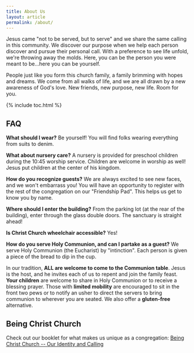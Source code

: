 ```yaml
---
title: About Us
layout: article
permalink: /about/
---
```


Jesus came "not to be served, but to serve" and we share the same calling in this community. We discover our purpose when we help each person discover and pursue their personal call. With a preference to see life unfold, we're throwing away the molds. Here, you can be the person you were meant to be...here you can be yourself.

People just like you form this church family, a family brimming with hopes and dreams. We come from all walks of life, and we are all drawn by a new awareness of God's love. New friends, new purpose, new life. Room for you.

{% include toc.html %}

## FAQ

**What should I wear?**
Be yourself! You will find folks wearing everything from suits to denim.

**What about nursery care?**
A nursery is provided for preschool children during the 10:45 worship service. Children are welcome in worship as well! Jesus put children at the center of his kingdom.

**How do you recognize guests?**
We are always excited to see new faces, and we won't embarrass you! You will have an opportunity to register with the rest of the congregation on our "Friendship Pad". This helps us get to know you by name.

**Where should I enter the building?**
From the parking lot (at the rear of the building), enter through the glass double doors. The sanctuary is straight ahead!

**Is Christ Church wheelchair accessible?**
Yes!

**How do you serve Holy Communion, and can I partake as a guest?**
We serve Holy Communion (the Eucharist) by "intinction". Each person is given a piece of the bread to dip in the cup.

In our tradition, **ALL are welcome to come to the Communion table**. Jesus is the host, and he invites each of us to repent and join the family feast. **Your children** are welcome to share in Holy Communion or to receive a blessing prayer. Those with **limited mobility** are encouraged to sit in the front two pews or to notify an usher to direct the servers to bring communion to wherever you are seated. We also offer a **gluten-free** alternative.

## Being Christ Church

Check out our booklet for what makes us unique as a congregation:
[Being Christ Church -- Our Identity and Calling](/being-christ-church-booklet.pdf)
